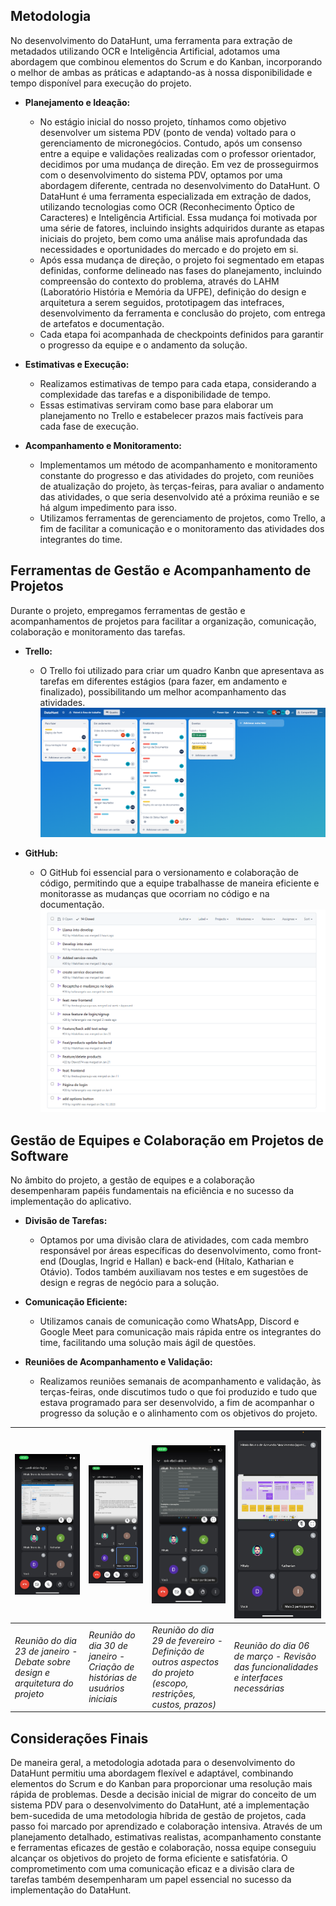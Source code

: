 ## Metodologia

No desenvolvimento do DataHunt, uma ferramenta para extração de metadados utilizando OCR e Inteligência Artificial, adotamos uma abordagem que combinou elementos do Scrum e do Kanban, incorporando o melhor de ambas as práticas e adaptando-as à nossa disponibilidade e tempo disponível para execução do projeto.

- **Planejamento e Ideação:**
  - No estágio inicial do nosso projeto, tínhamos como objetivo desenvolver um sistema PDV (ponto de venda) voltado para o gerenciamento de micronegócios. Contudo, após um consenso entre a equipe e validações realizadas com o professor orientador, decidimos por uma mudança de direção. Em vez de prosseguirmos com o desenvolvimento do sistema PDV, optamos por uma abordagem diferente, centrada no desenvolvimento do DataHunt. O DataHunt é uma ferramenta especializada em extração de dados, utilizando tecnologias como OCR (Reconhecimento Óptico de Caracteres) e Inteligência Artificial. Essa mudança foi motivada por uma série de fatores, incluindo insights adquiridos durante as etapas iniciais do projeto, bem como uma análise mais aprofundada das necessidades e oportunidades do mercado e do projeto em si.
  - Após essa mudança de direção, o projeto foi segmentado em etapas definidas, conforme delineado nas fases do planejamento, incluindo compreensão do contexto do problema, através do LAHM (Laboratório História e Memória da UFPE), definição do design e arquitetura a serem seguidos, prototipagem das intefraces, desenvolvimento da ferramenta e conclusão do projeto, com entrega de artefatos e documentação.
  - Cada etapa foi acompanhada de checkpoints definidos para garantir o progresso da equipe e o andamento da solução.

- **Estimativas e Execução:**
  - Realizamos estimativas de tempo para cada etapa, considerando a complexidade das tarefas e a disponibilidade de tempo.
  - Essas estimativas serviram como base para elaborar um planejamento no Trello e estabelecer prazos mais factíveis para cada fase de execução.

- **Acompanhamento e Monitoramento:**
  - Implementamos um método de acompanhamento e monitoramento constante do progresso e das atividades do projeto, com reuniões de atualização do projeto, às terças-feiras, para avaliar o andamento das atividades, o que seria desenvolvido até a próxima reunião e se há algum impedimento para isso.
  - Utilizamos ferramentas de gerenciamento de projetos, como Trello, a fim de facilitar a comunicação e o monitoramento das atividades dos integrantes do time.

## Ferramentas de Gestão e Acompanhamento de Projetos

Durante o projeto, empregamos ferramentas de gestão e acompanhamentos de projetos para facilitar a organização, comunicação, colaboração e monitoramento das tarefas.

- **Trello:**
  - O Trello foi utilizado para criar um quadro Kanbn que apresentava as tarefas em diferentes estágios (para fazer, em andamento e finalizado), possibilitando um melhor acompanhamento das atividades.
  ![Trello - DataHunt](./images/trello.png)

- **GitHub:**
  - O GitHub foi essencial para o versionamento e colaboração de código, permitindo que a equipe trabalhasse de maneira eficiente e monitorasse as mudanças que ocorriam no código e na documentação.
  ![GitHub - Pull Requests](./images/github-pull-requests.png)

## Gestão de Equipes e Colaboração em Projetos de Software

No âmbito do projeto, a gestão de equipes e a colaboração desempenharam papéis fundamentais na eficiência e no sucesso da implementação do aplicativo.

- **Divisão de Tarefas:**
  - Optamos por uma divisão clara de atividades, com cada membro responsável por áreas específicas do desenvolvimento, como front-end (Douglas, Ingrid e Hallan) e back-end (Hítalo, Katharian e Otávio). Todos também auxiliavam nos testes e em sugestões de design e regras de negócio para a solução.

- **Comunicação Eficiente:**
  - Utilizamos canais de comunicação como WhatsApp, Discord e Google Meet para comunicação mais rápida entre os integrantes do time, facilitando uma solução mais ágil de questões.

- **Reuniões de Acompanhamento e Validação:**
  - Realizamos reuniões semanais de acompanhamento e validação, às terças-feiras, onde discutimos tudo o que foi produzido e tudo que estava programado para ser desenvolvido, a fim de acompanhar o progresso da solução e o alinhamento com os objetivos do projeto.

| ![Reunião 23/01](./images/reuniao-23-01.jpg) | ![Reunião 30/01](./images/reuniao-30-01.jpg) | ![Reunião 29/02](./images/reuniao-29-02.jpg) | ![Reunião 06/03](./images/reuniao-06-03.jpg) |
|----------------------------------------------|----------------------------------------------|----------------------------------------------|----------------------------------------------|
| *Reunião do dia 23 de janeiro - Debate sobre design e arquitetura do projeto*               | *Reunião do dia 30 de janeiro - Criação de histórias de usuários iniciais*               | *Reunião do dia 29 de fevereiro - Definição de outros aspectos do projeto (escopo, restrições, custos, prazos)*             | *Reunião do dia 06 de março - Revisão das funcionalidades e interfaces necessárias*                 |

## Considerações Finais

De maneira geral, a metodologia adotada para o desenvolvimento do DataHunt permitiu uma abordagem flexível e adaptável, combinando elementos do Scrum e do Kanban para proporcionar uma resolução mais rápida de problemas. Desde a decisão inicial de migrar do conceito de um sistema PDV para o desenvolvimento do DataHunt, até a implementação bem-sucedida de uma metodologia híbrida de gestão de projetos, cada passo foi marcado por aprendizado e colaboração intensiva. Através de um planejamento detalhado, estimativas realistas, acompanhamento constante e ferramentas eficazes de gestão e colaboração, nossa equipe conseguiu alcançar os objetivos do projeto de forma eficiente e satisfatória. O comprometimento com uma comunicação eficaz e a divisão clara de tarefas também desempenharam um papel essencial no sucesso da implementação do DataHunt.